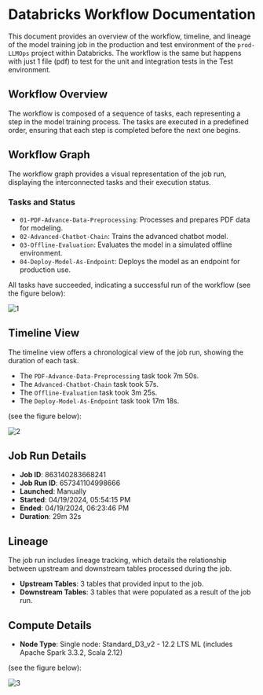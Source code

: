 # Databricks Workflow Documentation

This document provides an overview of the workflow, timeline, and lineage of the model training job in the production and test environment of the `prod-LLMOps` project within Databricks. The workflow is the same but happens with just 1 file (pdf) to test for the unit and integration tests in the Test environment.

## Workflow Overview

The workflow is composed of a sequence of tasks, each representing a step in the model training process. The tasks are executed in a predefined order, ensuring that each step is completed before the next one begins.

## Workflow Graph

The workflow graph provides a visual representation of the job run, displaying the interconnected tasks and their execution status.

### Tasks and Status

- `01-PDF-Advance-Data-Preprocessing`: Processes and prepares PDF data for modeling.
- `02-Advanced-Chatbot-Chain`: Trains the advanced chatbot model.
- `03-Offline-Evaluation`: Evaluates the model in a simulated offline environment.
- `04-Deploy-Model-As-Endpoint`: Deploys the model as an endpoint for production use.

All tasks have succeeded, indicating a successful run of the workflow (see the figure below):

![1](https://github.com/Ayush-Patel-10/RAG-using-Azure-Databricks-CI-CD/assets/78248225/8402f24e-ae0c-459c-8ac6-9a2a74e50bec)


## Timeline View

The timeline view offers a chronological view of the job run, showing the duration of each task.

- The `PDF-Advance-Data-Preprocessing` task took 7m 50s.
- The `Advanced-Chatbot-Chain` task took 57s.
- The `Offline-Evaluation` task took 3m 25s.
- The `Deploy-Model-As-Endpoint` task took 17m 18s.

(see the figure below):

![2](https://github.com/Ayush-Patel-10/RAG-using-Azure-Databricks-CI-CD/assets/78248225/672e9abd-9688-480e-8ba6-208b7fa6dafa)


## Job Run Details

- **Job ID**: 863140283668241
- **Job Run ID**: 657341104998666
- **Launched**: Manually
- **Started**: 04/19/2024, 05:54:15 PM
- **Ended**: 04/19/2024, 06:23:46 PM
- **Duration**: 29m 32s

## Lineage

The job run includes lineage tracking, which details the relationship between upstream and downstream tables processed during the job.

- **Upstream Tables**: 3 tables that provided input to the job.
- **Downstream Tables**: 3 tables that were populated as a result of the job run.

## Compute Details

- **Node Type**: Single node: Standard_D3_v2 - 12.2 LTS ML (includes Apache Spark 3.3.2, Scala 2.12)

(see the figure below):

![3](https://github.com/Ayush-Patel-10/RAG-using-Azure-Databricks-CI-CD/assets/78248225/09773868-6d2b-4d2d-b99d-a73398611110)




